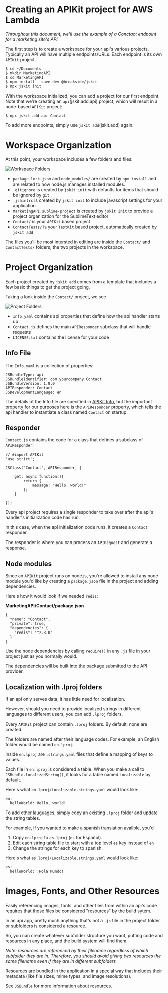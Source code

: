 Creating an APIKit project for AWS Lambda
====

*Throughout this document, we'll use the example of a Conctact endpoint for a
marketing site's API.*

The first step is to create a workspace for your api's various
projects.  Typically an API will have multiple endpoints/URLs.  Each endpoint
is its own `APIKit` project.

````
$ cd ~/Documents
$ mkdir MarketingAPI
$ cd MarketingAPI
$ npm install --save-dev @breakside/jskit
$ npx jskit init
````

With the workspace initialized, you can add a project for our first endpoint. 
Note that we're creating an `api`(jskit.add.api) project, which will result in a
node-based `APIKit` project:
````
$ npx jskit add api Contact
````

To add more endpoints, simply use `jskit add`(jskit.add) again.

Workspace Organization
========

At this point, your workspace includes a few folders and files:

![Workspace Folders](APIProjectOrganization/Workspace@2x.png)

- `package-lock.json` and `node_modules/` are created by `npm install` and are
  related to how node.js manages installed modules.
- `.gitignore` is created by `jskit init` with defaults for items that should
  be ignored by `git`
- `.jshintrc` is created by `jskit init` to include javascript settings for your
  application.
- `MarketingAPI.sublime-project` is created by `jskit init` to provide a project
  organization for the SublimeText editor
- `Contact/` is your `APIKit` based project
- `ContactTests/` is your `TestKit` based project, automatically created by
  `jskit add`

The files you'll be most intersted in editing are inside the `Contact/`
and `ContactTests/` folders, the two projects in the workspace.

Project Organization
===========

Each project created by `jskit add` comes from a template that includes
a few basic things to get the project going.

Taking a look inside the `Contact/` project, we see

![Project Folders](APIProjectOrganization/Project@2x.png)

- `Info.yaml` contains api properties that define how the api handler starts up
- `Contact.js` defines the main `APIResponder` subclass that will handle requests
- `LICENSE.txt` contains the license for your code

Info File
---------

The `Info.yaml` is a collection of properties:

````
JSBundleType: api
JSBundleIdentifier: com.yourcompany.Contact
JSBundleVersion: 1.0.0
APIResponder: Contact
JSDevelopmentLangauge: en
````

The details of the Info file are specified in [APIKit Info](APIKitInfo), but the important property
for our purposes here is the `APIResponder` property, which tells the api handler
to instantiate a class named `Contact` on startup.

Responder
--------------------

`Contact.js` contains the code for a class that defines a subclass of
`APIResponder`:

````
// #import APIKit
'use strict';

JSClass("Contact", APIResponder, {

    get: async function(){
        return {
            message: "Hello, world!"
        };
    }

});
````

Every api project requires a single responder to take over after the
api's handler's initialization code has run.

In this case, when the api initialization code runs, it creates a `Contact`
responder.

The responder is where you can process an `APIRequest` and generate a response.

Node modules
------------
Since an `APIKit` project runs on node.js, you're allowed to install
any node module you'd like by creating a `package.json` file in the project
and adding dependencies.

Here's how it would look if we needed `redis`:

**MarketingAPI/Contact/package.json**
````
{
  "name": "Contact",
  "private": true,
  "dependencies": {
    "redis": "^2.8.0"
  }
}
````

Use the node dependencies by calling `require()` in any `.js` file in your
project just as you normally would.

The dependencies will be built into the package submitted to the API provider.

Localization with .lproj folders
---------

If an api only serves data, it has little need for localization.

However, should you need to provide localized strings in different languages
to different users, you can add `.lproj` folders.

Every `APIKit` project can contain `.lproj` folders.  By default,
none are created.

The folders are named after their language codes.  For example, an English
folder would be named `en.lproj`.

Inside `en.lproj` are `.strings.yaml` files that define a mapping of keys to
values.

Each file in `en.lproj` is considered a table.  When you make a call to
`JSBundle.localizedString()`, it looks for a table named `Localizable` by
default.

Here's what `en.lproj/Localizable.strings.yaml` would look like:
````
en:
  helloWorld: Hello, world!
````

To add other lauguages, simply copy an existing `.lproj` folder and update the
string tables.

For example, if you wanted to make a spanish translation availble, you'd
1. Copy `en.lproj` to `es.lproj` (`es` for Español).
2. Edit each string table file to start with a top level `es` key instead of
   `en`
3. Change the strings for each key to spanish.


Here's what `es.lproj/Localizable.strings.yaml` would look like:
````
es:
  helloWorld: ¡Hola Mundo!
````

Images, Fonts, and Other Resources
=====
Easily referencing images, fonts, and other files from within an api's
code requires that those files be considered "resources" by the build sytem.

In an api app, pretty much anything that's not a `.js` file in the project folder
or subfolders is considered a resource.

So, you can create whatever subfolder structure you want, putting code and
resources in any place, and the build system will find them.

*Note: resources are referenced by their filename regardless of which subfolder
they are in.  Therefore, you should avoid giving two resources the same filename
even if they are in different subfolders*

Resources are bundled in the application in a special way that includes their
metadata (like file sizes, mime types, and image resolutions).

See `JSBundle` for more information about resources.